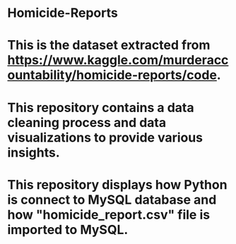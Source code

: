 # Homicide-Reports
# This is the dataset extracted from https://www.kaggle.com/murderaccountability/homicide-reports/code.
# This repository contains a data cleaning process and data visualizations to provide various insights.
# This repository displays how Python is connect to MySQL database and how "homicide_report.csv" file is imported to MySQL.
